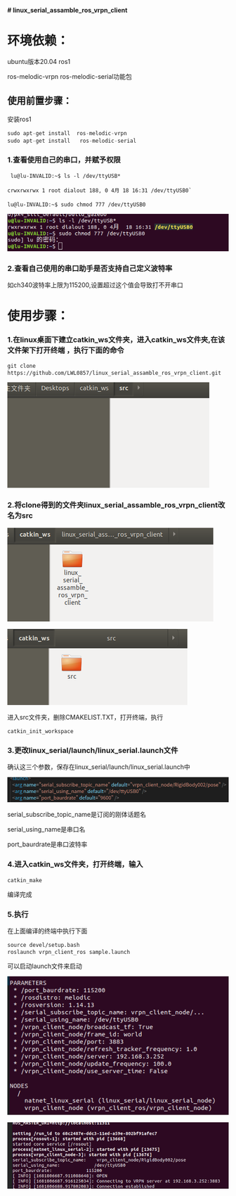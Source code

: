 **# linux_serial_assamble_ros_vrpn_client**

# 环境依赖：

ubuntu版本20.04 ros1

 ros-melodic-vrpn
 ros-melodic-serial功能包

##  使用前置步骤：

安装ros1

```c++
sudo apt-get install  ros-melodic-vrpn
sudo apt-get install   ros-melodic-serial
```

###  1.查看使用自己的串口，并赋予权限

```
 lu@lu-INVALID:~$ ls -l /dev/ttyUSB*
 
crwxrwxrwx 1 root dialout 188, 0 4月 18 16:31 /dev/ttyUSB0`

lu@lu-INVALID:~$ sudo chmod 777 /dev/ttyUSB0
```

![2023-04-18 16-35-33屏幕截图](image/2023-04-18%2016-35-33%E5%B1%8F%E5%B9%95%E6%88%AA%E5%9B%BE.png)

### 2.查看自己使用的串口助手是否支持自己定义波特率

如ch340波特率上限为115200,设置超过这个值会导致打不开串口



# 使用步骤：

### 1.在linux桌面下建立catkin_ws文件夹，进入catkin_ws文件夹,在该文件架下打开终端 ，执行下面的命令

```
git clone https://github.com/LWL0857/linux_serial_assamble_ros_vrpn_client.git
```

![image](image/2023-04-18%2009-52-53%E5%B1%8F%E5%B9%95%E6%88%AA%E5%9B%BE.png)

### 2.将clone得到的文件夹linux_serial_assamble_ros_vrpn_client改名为src

![2023-04-18 10-01-47屏幕截图](image/2023-04-18%2010-01-47%E5%B1%8F%E5%B9%95%E6%88%AA%E5%9B%BE.png)

![2023-04-18 10-03-05屏幕截图](image/2023-04-18%2010-03-05%E5%B1%8F%E5%B9%95%E6%88%AA%E5%9B%BE.png)

进入src文件夹，删除CMAKELIST.TXT，打开终端，执行

```
catkin_init_workspace
```





### 3.更改linux_serial/launch/linux_serial.launch文件

确认这三个参数，保存在linux_serial/launch/linux_serial.launch中

![2023-04-18 16-34-38屏幕截图](image/2023-04-18%2016-34-38%E5%B1%8F%E5%B9%95%E6%88%AA%E5%9B%BE.png)

 serial_subscribe_topic_name是订阅的刚体话题名

serial_using_name是串口名

 port_baurdrate是串口波特率



### 4.进入catkin_ws文件夹，打开终端，输入

```
catkin_make
```

编译完成



### 5.执行

在上面编译的终端中执行下面

```
source devel/setup.bash
roslaunch vrpn_client_ros sample.launch
```

可以启动launch文件来启动

![2023-04-18 16-32-05屏幕截图](image/2023-04-18%2016-32-05%E5%B1%8F%E5%B9%95%E6%88%AA%E5%9B%BE.png)

![2023-04-18 16-32-25屏幕截图](image/2023-04-18%2016-32-25%E5%B1%8F%E5%B9%95%E6%88%AA%E5%9B%BE.png)


